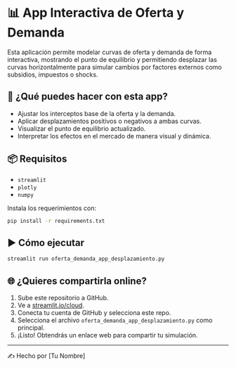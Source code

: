 
# 📊 App Interactiva de Oferta y Demanda

Esta aplicación permite modelar curvas de oferta y demanda de forma interactiva, mostrando el punto de equilibrio y permitiendo desplazar las curvas horizontalmente para simular cambios por factores externos como subsidios, impuestos o shocks.

## 🚀 ¿Qué puedes hacer con esta app?

- Ajustar los interceptos base de la oferta y la demanda.
- Aplicar desplazamientos positivos o negativos a ambas curvas.
- Visualizar el punto de equilibrio actualizado.
- Interpretar los efectos en el mercado de manera visual y dinámica.

## 📦 Requisitos

- `streamlit`
- `plotly`
- `numpy`

Instala los requerimientos con:

```bash
pip install -r requirements.txt
```

## ▶️ Cómo ejecutar

```bash
streamlit run oferta_demanda_app_desplazamiento.py
```

## 🌐 ¿Quieres compartirla online?

1. Sube este repositorio a GitHub.
2. Ve a [streamlit.io/cloud](https://streamlit.io/cloud).
3. Conecta tu cuenta de GitHub y selecciona este repo.
4. Selecciona el archivo `oferta_demanda_app_desplazamiento.py` como principal.
5. ¡Listo! Obtendrás un enlace web para compartir tu simulación.

---

✍️ Hecho por [Tu Nombre]
